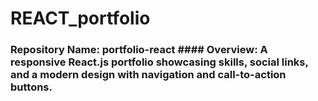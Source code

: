 # REACT_portfolio
### Repository Name: **portfolio-react**  #### Overview:   A responsive React.js portfolio showcasing skills, social links, and a modern design with navigation and call-to-action buttons.
